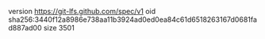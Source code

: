version https://git-lfs.github.com/spec/v1
oid sha256:3440f12a8986e738aa11b3924ad0ed0ea84c61d6518263167d0681fad887ad00
size 3501

